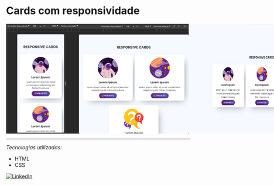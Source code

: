 # Cards com responsividade

<div style="display: flex; justify-content: space-around;">
  <img src="./assets/image/320.png" alt="tela de celular" width="300" height="300">
  <img src="./assets/image/768.png" alt="tela de tablets" width="300" height="300">
  <img src="./assets/image/1024.png" alt="tela desktop" width="400" height="300">
</div>

---
*Tecnologias utilizadas:*
- HTML
- CSS



[![LinkedIn](https://img.shields.io/badge/LinkedIn-0077B5?style=for-the-badge&logo=linkedin&logoColor=white)](https://www.linkedin.com/in/wellington-moreira-santos)
